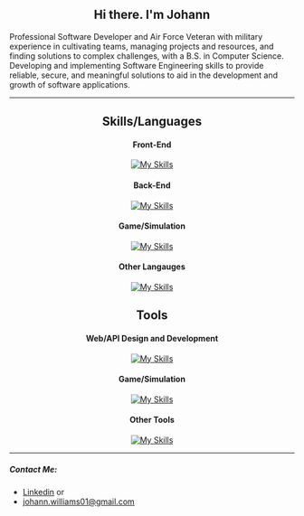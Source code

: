 <h2 align=center>Hi there. I'm Johann</h2>


Professional Software Developer and Air Force Veteran with military experience in cultivating teams, managing projects and resources, and finding solutions to complex challenges, with a B.S. in Computer Science. Developing and implementing Software Engineering skills to provide reliable, secure, and meaningful solutions to aid in the development and growth of software applications. 

---
<div align=center>
  
## Skills/Languages
#### Front-End
[![My Skills](https://skillicons.dev/icons?i=js,html,css,bootstrap,jquery,php,nodejs)](https://skillicons.dev)
#### Back-End
[![My Skills](https://skillicons.dev/icons?i=spring,py,java,nginx,mysql,mongodb)](https://skillicons.dev)
#### Game/Simulation
[![My Skills](https://skillicons.dev/icons?i=cpp,cs,java,swift)](https://skillicons.dev)
#### Other Langauges
[![My Skills](https://skillicons.dev/icons?i=c,r)](https://skillicons.dev)


## Tools
#### Web/API Design and Development
[![My Skills](https://skillicons.dev/icons?i=postman,selenium,maven,idea,vscode)](https://skillicons.dev)
#### Game/Simulation
[![My Skills](https://skillicons.dev/icons?i=visualstudio,blender,unreal,unity)](https://skillicons.dev)
#### Other Tools
[![My Skills](https://skillicons.dev/icons?i=git,github,eclipse,atom,powershell)](https://skillicons.dev)
</div>

---

##### Contact Me:
  - [Linkedin][1] or
  - johann.williams01@gmail.com
  
[1]: https://www.linkedin.com/in/johannwilliams/


<!--
**JohannWilliams/JohannWilliams** is a ✨ _special_ ✨ repository because its `README.md` (this file) appears on your GitHub profile.

Here are some ideas to get you started:

- 🔭 I’m currently working on ...
- 🌱 I’m currently learning ...
- 👯 I’m looking to collaborate on ...
- 🤔 I’m looking for help with ...
- 💬 Ask me about ...
- 📫 How to reach me: ...
- 😄 Pronouns: ...
- ⚡ Fun fact: ...
-->
